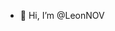 - 👋 Hi, I’m @LeonNOV

<!---
LeonNOV/LeonNOV is a ✨ special ✨ repository because its `README.md` (this file) appears on your GitHub profile.
You can click the Preview link to take a look at your changes.
--->
